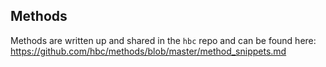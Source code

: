 ## Methods

Methods are written up and shared in the `hbc` repo and can be found here: https://github.com/hbc/methods/blob/master/method_snippets.md
